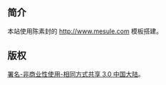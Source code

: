 ## 简介

本站使用陈素封的 http://www.mesule.com 模板搭建。

## 版权

[署名-非商业性使用-相同方式共享 3.0 中国大陆](http://creativecommons.org/licenses/by-nc-sa/3.0/cn/)。
